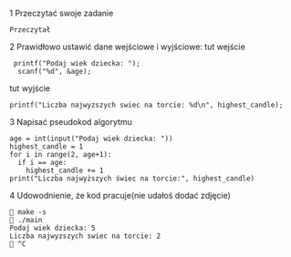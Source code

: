 1 Przeczytać swoje zadanie
~~~
Przeczytał
~~~
2 Prawidłowo ustawić dane wejściowe i wyjściowe:
tut wejście 
~~~
 printf("Podaj wiek dziecka: ");
  scanf("%d", &age);
~~~
tut wyjście
~~~
printf("Liczba najwyzszych swiec na torcie: %d\n", highest_candle);
~~~
3 Napisać pseudokod algorytmu
~~~
age = int(input("Podaj wiek dziecka: "))
highest_candle = 1
for i in range(2, age+1):
  if i == age:
    highest_candle += 1
print("Liczba najwyższych świec na torcie:", highest_candle)
~~~

4 Udowodnienie, że kod pracuje(nie udałoś dodać zdjęcie) 
~~~
 make -s
 ./main
Podaj wiek dziecka: 5
Liczba najwyzszych swiec na torcie: 2
 ^C
~~~
